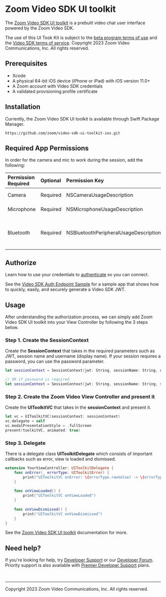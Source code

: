 # Zoom Video SDK UI toolkit

The [Zoom Video SDK UI toolkit](https://developers.zoom.us/docs/video-sdk/ios/ui-kit/) is a prebuilt video chat user interface powered by the Zoom Video SDK.

The use of this UI Took Kit is subject to the [beta program terms of use](https://explore.zoom.us/en/beta-terms-and-conditions/) and the [Video SDK terms of service](https://explore.zoom.us/en/video-sdk-terms/). Copyright 2023 Zoom Video Communications, Inc. All rights reserved.

## Prerequisites

- Xcode
- A physical 64-bit iOS device (iPhone or iPad) with iOS version 11.0+
- A Zoom account with Video SDK credentials
- A validated provisioning profile certificate

## Installation

Currently, the Zoom Video SDK UI toolkit is available through Swift Package Manager.

```
https://github.com/zoom/video-sdk-ui-toolkit-ios.git
```

## Required App Permissions

In order for the camera and mic to work during the session, add the following:

| Permission Required | Optional | Permission Key | Description |
| :------------------ | :------- | :------------- | :---------- |
| Camera              | Required | NSCameraUsageDescription | Required for Video |
| Microphone          | Required | NSMicrophoneUsageDescription | Required for Audio |
| Bluetooth           | Required | NSBluetoothPeripheralUsageDescription | Required for Bluetooth audio devices |

## Authorize

Learn how to use your credentials to [authenticate](https://developers.zoom.us/docs/video-sdk/auth/#generate-a-video-sdk-jwt) so you can connect.

See the [Video SDK Auth Endpoint Sample](https://github.com/zoom/videosdk-sample-signature-node.js) for a sample app that shows how to quickly, easily, and securely generate a Video SDK JWT.

## Usage

After understanding the authorization process, we can simply add Zoom Video SDK UI toolkit into your View Controller by following the 3 steps below.

### Step 1. Create the SessionContext

Create the **SessionContext** that takes in the required parameters such as JWT, session name and username (display name). If your session requires a password, you can use the password parameter.

```Swift
let sessionContext = SessionContext(jwt: String, sessionName: String, username: String)

// OR if password is required
let sessionContext = SessionContext(jwt: String, sessionName: String, sessionPassword: String?, username: String)
```

### Step 2. Create the Zoom Video View Controller and present it

Create the **UIToolkitVC** that takes in the **sessionContext** and present it.

```Swift
let vc = UIToolkitVC(sessionContext: sessionContext)
vc.delegate = self
vc.modalPresentationStyle = .fullScreen
present(toolkitVC, animated: true)
```

### Step 3. Delegate

There is a delegate class **UIToolkitDelegate** which consists of important callbacks such as error, view is loaded and dismissed.

```Swift
extension YourViewController: UIToolkitDelegate {
    func onError(_ errorType: UIToolkitError) {
        print("UIToolkitVC onError: \(errorType.rawValue) -> \(errorType.description)")
    }
    
    func onViewLoaded() {
        print("UIToolkitVC onViewLoaded")
    }
    
    func onViewDismissed() {
        print("UIToolkitVC onViewDismissed")
    }
}
```

See the [Zoom Video SDK UI toolkit](https://developers.zoom.us/docs/video-sdk/ios/ui-kit/) documentation for more.

## Need help?

If you're looking for help, try [Developer Support](https://devsupport.zoom.us/hc/en-us) or our [Developer Forum](https://devforum.zoom.us/). Priority support is also available with [Premier Developer Support](https://explore.zoom.us/docs/en-us/developer-support-plans.html) plans.

<br> 

---

Copyright 2023 Zoom Video Communications, Inc. All rights reserved.
